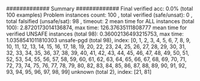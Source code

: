 ############# Summary #############
Final verified acc: 0.0% (total 100 examples)
Problem instances count: 100 , total verified (safe/unsat): 0 , total falsified (unsafe/sat): 98 , timeout: 2
mean time for ALL instances (total 100): 2.8720173014136874, max time: 126.37635111808777
mean time for verified UNSAFE instances (total 98): 0.36002136493215753, max time: 1.0358541011810303
unsafe-pgd (total 98), index: [0, 1, 2, 3, 4, 5, 6, 7, 8, 9, 10, 11, 12, 13, 14, 15, 16, 17, 18, 19, 20, 22, 23, 24, 25, 26, 27, 28, 29, 30, 31, 32, 33, 34, 35, 36, 37, 38, 39, 40, 41, 42, 43, 44, 45, 46, 47, 48, 49, 50, 51, 52, 53, 54, 55, 56, 57, 58, 59, 60, 61, 62, 63, 64, 65, 66, 67, 68, 69, 70, 71, 72, 73, 74, 75, 76, 77, 78, 79, 80, 82, 83, 84, 85, 86, 87, 88, 89, 90, 91, 92, 93, 94, 95, 96, 97, 98, 99]
unknown (total 2), index: [21, 81]
